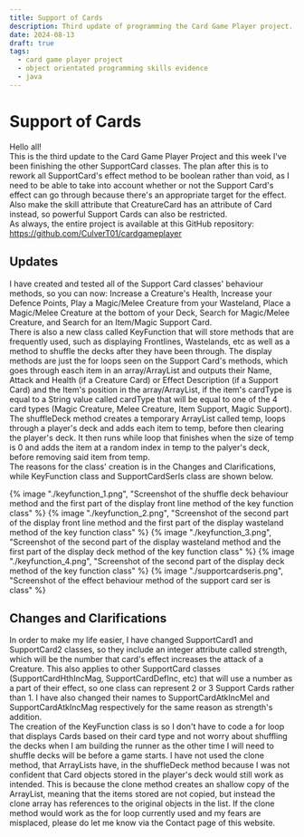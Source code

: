 ```yaml
---
title: Support of Cards
description: Third update of programming the Card Game Player project.
date: 2024-08-13
draft: true
tags:
  - card game player project
  - object orientated programming skills evidence
  - java
---
```


<div class="container fluid">
  <h1 class="col align-self-center">Support of Cards</h1>
  <div class="row justify-content-center">
    <p class="col-8">
    Hello all!<br />
    This is the third update to the Card Game Player Project and this week I've been finishing the other SupportCard classes. The plan after this is to rework all SupportCard's effect method to be boolean rather than void, as I need to be able to take into account whether or not the Support Card's effect can go through because there's an appropriate target for the effect. Also make the skill attribute that CreatureCard has an attribute of Card instead, so powerful Support Cards can also be restricted.<br />
    As always, the entire project is available at this GitHub repository: <a href="https://github.com/CulverT01/cardgameplayer">https://github.com/CulverT01/cardgameplayer</a>
    </p>
  </div>
  <div class="row justify-content-center">
    <h2 class="row">Updates</h2>
    <p class="col-8"> 
    I have created and tested all of the Support Card classes' behaviour methods, so you can now: Increase a Creature's Health, Increase your Defence Points, Play a Magic/Melee Creature from your Wasteland, Place a Magic/Melee Creature at the bottom of your Deck, Search for Magic/Melee Creature, and Search for an Item/Magic Support Card. <br />
    There is also a new class called KeyFunction that will store methods that are frequently used, such as displaying Frontlines, Wastelands, etc as well as a method to shuffle the decks after they have been through. The display methods are just the for loops seen on the Support Card's methods, which goes through easch item in an array/ArrayList and outputs their Name, Attack and Health (if a Creature Card) or Effect Description (if a Support Card) and the Item's position in the array/ArrayList, if the item's cardType is equal to a String value called cardType that will be equal to one of the 4 card types (Magic Creature, Melee Creature, Item Support, Magic Support). <br />
    The shuffleDeck method creates a temporary ArrayList called temp, loops through a player's deck and adds each item to temp, before then clearing the player's deck. It then runs while loop that finishes when the size of temp is 0 and adds the item at a random index in temp to the palyer's deck, before removing said item from temp. <br />
    The reasons for the class' creation is in the Changes and Clarifications, while KeyFunction class and SupportCardSerIs class are shown below.
    </p>
    {% image "./keyfunction_1.png", "Screenshot of the shuffle deck behaviour method and the first part of the display front line method of the key function class" %}
    {% image "./keyfunction_2.png", "Screenshot of the second part of the display front line method and the first part of the display wasteland method of the key function class" %}
    {% image "./keyfunction_3.png", "Screenshot of the second part of the display wasteland method and the first part of the display deck method of the key function class" %}
    {% image "./keyfunction_4.png", "Screenshot of the second part of the display deck method of the key function class" %}
    {% image "./supportcardseris.png", "Screenshot of the effect behaviour method of the support card ser is class" %}
  </div>
  <div class="row justify-content-center">
    <h2 class="row">Changes and Clarifications</h2>
    <p class="col-8">
    In order to make my life easier, I have changed SupportCard1 and SupportCard2 classes, so they include an integer attribute called strength, which will be the number that card's effect increases the attack of a Creature. This also applies to other SupportCard classes (SupportCardHthIncMag, SupportCardDefInc, etc) that will use a number as a part of their effect, so one class can represent 2 or 3 Support Cards rather than 1. I have also changed their names to SupportCardAtkIncMel and SupportCardAtkIncMag respectively for the same reason as strength's addition. <br /> 
    The creation of the KeyFunction class is so I don't have to code a for loop that displays Cards based on their card type and not worry about shuffling the decks when I am building the runner as the other time I will need to shuffle decks will be before a game starts. I have not used the clone method, that ArrayLists have, in the shuffleDeck method because I was not confident that Card objects stored in the player's deck would still work as intended. This is because the clone method creates an shallow copy of the ArrayList, meaning that the items stored are not copied, but instead the clone array has references to the original objects in the list. If the clone method would work as the for loop currently used and my fears are misplaced, please do let me know via the Contact page of this website.
    </p>
  </div>
</div>
